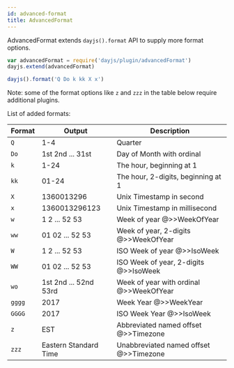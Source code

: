 ```yaml
---
id: advanced-format
title: AdvancedFormat
---
```

AdvancedFormat extends `dayjs().format` API to supply more format options.

```javascript
var advancedFormat = require('dayjs/plugin/advancedFormat')
dayjs.extend(advancedFormat)

dayjs().format('Q Do k kk X x')
```

Note: some of the format options like `z` and `zzz` in the table below require additional plugins.

List of added formats:

| Format | Output                | Description                                           |
| ------ | --------------------- | ----------------------------------------------------- |
| `Q`    | 1-4                   | Quarter                                               |
| `Do`   | 1st 2nd ... 31st      | Day of Month with ordinal                             |
| `k`    | 1-24                  | The hour, beginning at 1                              |
| `kk`   | 01-24                 | The hour, 2-digits, beginning at 1                    |
| `X`    | 1360013296            | Unix Timestamp in second                              |
| `x`    | 1360013296123         | Unix Timestamp in millisecond                         |
| `w`    | 1 2 ... 52 53         | Week of year @>>WeekOfYear                 |
| `ww`   | 01 02 ... 52 53       | Week of year, 2-digits @>>WeekOfYear       |
| `W`    | 1 2 ... 52 53         | ISO Week of year @>>IsoWeek     |
| `WW`   | 01 02 ... 52 53       | ISO Week of year, 2-digits @>>IsoWeek |
| `wo`   | 1st 2nd ... 52nd 53rd | Week of year with ordinal @>>WeekOfYear    |
| `gggg` | 2017                  | Week Year @>>WeekYear                      |
| `GGGG` | 2017                  | ISO Week Year @>>IsoWeek   |
| `z`    | EST                   | Abbreviated named offset @>>Timezone                   |
| `zzz`  | Eastern Standard Time | Unabbreviated named offset @>>Timezone                 |
